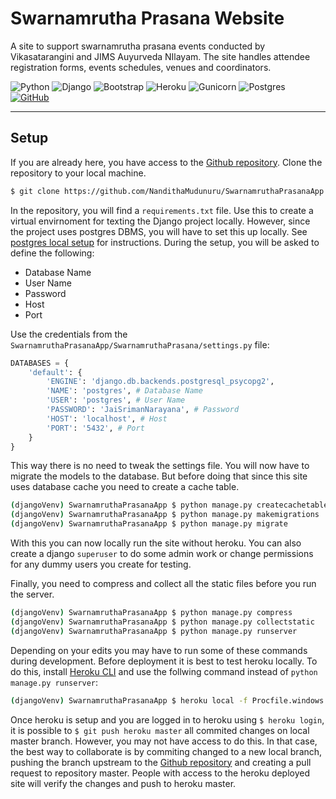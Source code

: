 # Swarnamrutha Prasana Website

A site to support swarnamrutha prasana events conducted by Vikasatarangini and JIMS Auyurveda NIlayam. The site handles attendee registration forms, events schedules, venues and coordinators.

![Python](https://img.shields.io/badge/python-3670A0?style=for-the-badge&logo=python&logoColor=ffdd54)
![Django](https://img.shields.io/badge/django-%23092E20.svg?style=for-the-badge&logo=django&logoColor=white)
![Bootstrap](https://img.shields.io/badge/bootstrap-%23563D7C.svg?style=for-the-badge&logo=bootstrap&logoColor=white)
![Heroku](https://img.shields.io/badge/heroku-%23430098.svg?style=for-the-badge&logo=heroku&logoColor=white)
![Gunicorn](https://img.shields.io/badge/gunicorn-%298729.svg?style=for-the-badge&logo=gunicorn&logoColor=white)
![Postgres](https://img.shields.io/badge/postgres-%23316192.svg?style=for-the-badge&logo=postgresql&logoColor=white)
[![GitHub](https://img.shields.io/badge/github-%23121011.svg?style=for-the-badge&logo=github&logoColor=white)](https://github.com/NandithaMudunuru/SwarnamruthaPrasanaApp.git)


---------

## Setup

If you are already here, you have access to the [Github repository](https://github.com/NandithaMudunuru/SwarnamruthaPrasanaApp.git). Clone the repository to your local machine.

```bash
$ git clone https://github.com/NandithaMudunuru/SwarnamruthaPrasanaApp.git
```

In the repository, you will find a ``requirements.txt`` file. Use this to create a virtual envirnoment for texting the Django project locally.
However, since the project uses postgres DBMS, you will have to set this up locally. See [postgres local setup](https://devcenter.heroku.com/articles/heroku-postgresql#local-setup) for instructions.
During the setup, you will be asked to define the following:

* Database Name
* User Name
* Password
* Host
* Port

Use the credentials from the ``SwarnamruthaPrasanaApp/SwarnamruthaPrasana/settings.py`` file: 
```python
DATABASES = {
    'default': {
        'ENGINE': 'django.db.backends.postgresql_psycopg2',
        'NAME': 'postgres', # Database Name
        'USER': 'postgres', # User Name
        'PASSWORD': 'JaiSrimanNarayana', # Password
        'HOST': 'localhost', # Host
        'PORT': '5432', # Port
    }
}
```

This way there is no need to tweak the settings file. You will now have to migrate the models to the database. But before doing that since this site uses database cache you need to create a cache table.
```bash
(djangoVenv) SwarnamruthaPrasanaApp $ python manage.py createcachetable
(djangoVenv) SwarnamruthaPrasanaApp $ python manage.py makemigrations
(djangoVenv) SwarnamruthaPrasanaApp $ python manage.py migrate
```
With this you can now locally run the site without heroku. You can also create a django ``superuser`` to do some admin work or change permissions for any dummy users you create for testing.

Finally, you need to compress and collect all the static files before you run the server.
```bash
(djangoVenv) SwarnamruthaPrasanaApp $ python manage.py compress
(djangoVenv) SwarnamruthaPrasanaApp $ python manage.py collectstatic
(djangoVenv) SwarnamruthaPrasanaApp $ python manage.py runserver
```

Depending on your edits you may have to run some of these commands during development. Before deployment it is best to test heroku locally. To do this, install [Heroku CLI](https://devcenter.heroku.com/articles/heroku-cli#install-the-heroku-cli) and use the follwing command instead of ``python manage.py runserver``:
```bash
(djangoVenv) SwarnamruthaPrasanaApp $ heroku local -f Procfile.windows
```
Once heroku is setup and you are logged in to heroku using ``$ heroku login``, it is possible to ``$ git push heroku master`` all commited changes on local master branch. 
However, you may not have access to do this. 
In that case, the best way to collaborate is by commiting changed to a new local branch, pushing the branch upstream to the [Github repository](https://github.com/NandithaMudunuru/SwarnamruthaPrasanaApp.git) and creating a pull request to repository master. People with access to the heroku deployed site will verify the changes and push to heroku master.